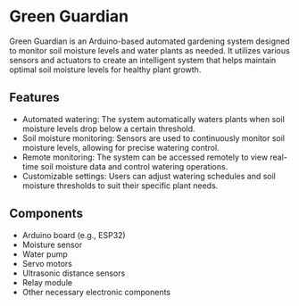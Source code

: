 # Green Guardian

Green Guardian is an Arduino-based automated gardening system designed to monitor soil moisture levels and water plants as needed. It utilizes various sensors and actuators to create an intelligent system that helps maintain optimal soil moisture levels for healthy plant growth.

## Features

- Automated watering: The system automatically waters plants when soil moisture levels drop below a certain threshold.
- Soil moisture monitoring: Sensors are used to continuously monitor soil moisture levels, allowing for precise watering control.
- Remote monitoring: The system can be accessed remotely to view real-time soil moisture data and control watering operations.
- Customizable settings: Users can adjust watering schedules and soil moisture thresholds to suit their specific plant needs.

## Components

- Arduino board (e.g., ESP32)
- Moisture sensor
- Water pump
- Servo motors
- Ultrasonic distance sensors
- Relay module
- Other necessary electronic components



